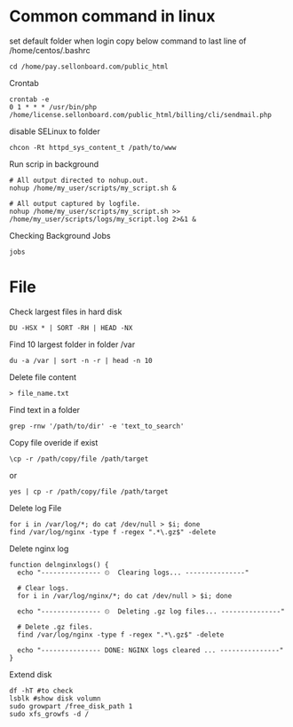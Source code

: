 # Common command in linux

set default folder when login
copy below command to last line of /home/centos/.bashrc
```
cd /home/pay.sellonboard.com/public_html
```
Crontab
```
crontab -e
0 1 * * * /usr/bin/php /home/license.sellonboard.com/public_html/billing/cli/sendmail.php
```
disable SELinux to folder
```
chcon -Rt httpd_sys_content_t /path/to/www
```
Run scrip in background
```
# All output directed to nohup.out.
nohup /home/my_user/scripts/my_script.sh &

# All output captured by logfile.
nohup /home/my_user/scripts/my_script.sh >> /home/my_user/scripts/logs/my_script.log 2>&1 &
```
Checking Background Jobs
```
jobs
```
# File
Check largest files in hard disk
```
DU -HSX * | SORT -RH | HEAD -NX
```
Find 10 largest folder in folder /var
```
du -a /var | sort -n -r | head -n 10
```
Delete file content
```
> file_name.txt
```
Find text in a folder
```
grep -rnw '/path/to/dir' -e 'text_to_search'
```
Copy file overide if exist
```
\cp -r /path/copy/file /path/target
```
or
```
yes | cp -r /path/copy/file /path/target
```
Delete log File
```
for i in /var/log/*; do cat /dev/null > $i; done
find /var/log/nginx -type f -regex ".*\.gz$" -delete
```
Delete nginx log
```
function delnginxlogs() {
  echo "--------------- ⏲  Clearing logs... ---------------"

  # Clear logs.
  for i in /var/log/nginx/*; do cat /dev/null > $i; done

  echo "--------------- ⏲  Deleting .gz log files... ---------------"

  # Delete .gz files.
  find /var/log/nginx -type f -regex ".*\.gz$" -delete

  echo "--------------- DONE: NGINX logs cleared ... ---------------"
}
```
Extend disk
```
df -hT #to check
lsblk #show disk volumn
sudo growpart /free_disk_path 1
sudo xfs_growfs -d /
```
